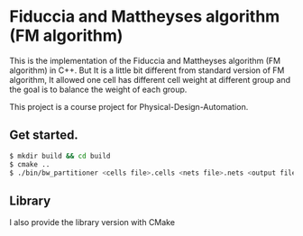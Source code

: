 # Fiduccia and Mattheyses algorithm (FM algorithm)

This is the implementation of the Fiduccia and Mattheyses algorithm (FM algorithm) in C++.
But It is a little bit different from standard version of FM algorithm, It allowed one cell has different cell weight at different group and the goal is to balance the weight of each group. 

This project is a course project for Physical-Design-Automation.

## Get started.

```bash
$ mkdir build && cd build
$ cmake ..
$ ./bin/bw_partitioner <cells file>.cells <nets file>.nets <output file>.out 
```

## Library
I also provide the library version with CMake
